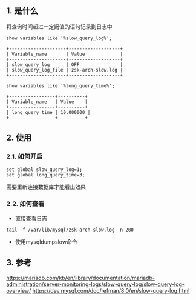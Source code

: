 

## 1. 是什么
将查询时间超过一定阙值的语句记录到日志中
```
show variables like '%slow_query_log%';
```

```
+---------------------+-------------------+
| Variable_name       | Value             |
+---------------------+-------------------+
| slow_query_log      | OFF               |
| slow_query_log_file | zsk-arch-slow.log |
+---------------------+-------------------+
```


```
show variables like '%long_query_time%';
```

```
+-----------------+----------+
| Variable_name   | Value    |
+-----------------+----------+
| long_query_time | 10.000000 |
+-----------------+----------+
```

## 2. 使用

### 2.1. 如何开启
```
set global slow_query_log=1;
set global long_query_time=3;
```

需要重新连接数据库才能看出效果

### 2.2. 如何查看
- 直接查看日志
```
tail -f /var/lib/mysql/zsk-arch-slow.log -n 200
```
- 使用mysqldumpslow命令


## 3. 参考

<https://mariadb.com/kb/en/library/documentation/mariadb-administration/server-monitoring-logs/slow-query-log/slow-query-log-overview/>
<https://dev.mysql.com/doc/refman/8.0/en/slow-query-log.html>